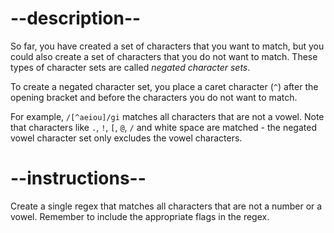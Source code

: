 
# --description--

So far, you have created a set of characters that you want to match, but you could also create a set of characters that you do not want to match. These types of character sets are called <dfn>negated character sets</dfn>.

To create a negated character set, you place a caret character (`^`) after the opening bracket and before the characters you do not want to match.

For example, `/[^aeiou]/gi` matches all characters that are not a vowel. Note that characters like `.`, `!`, `[`, `@`, `/` and white space are matched - the negated vowel character set only excludes the vowel characters.

# --instructions--

Create a single regex that matches all characters that are not a number or a vowel. Remember to include the appropriate flags in the regex.


